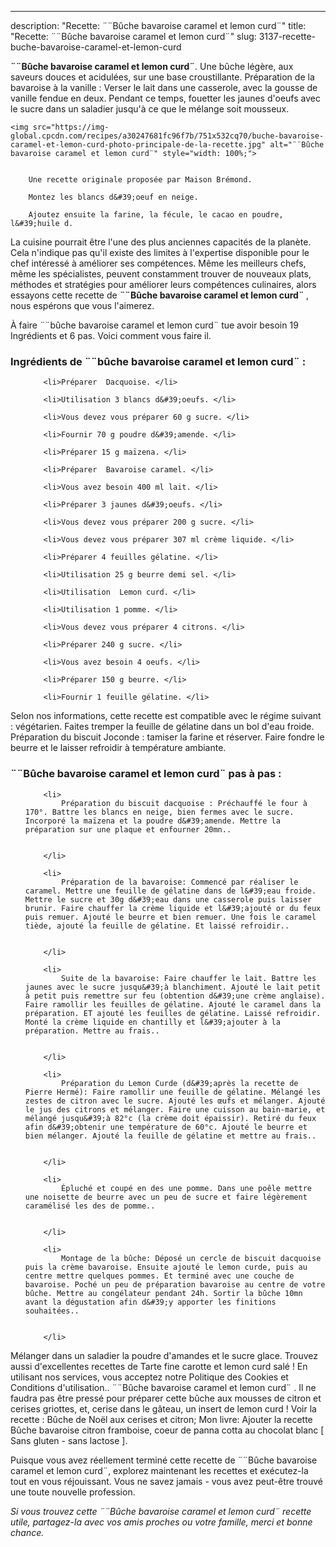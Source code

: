 ---
description: "Recette: ¨¨Bûche bavaroise caramel et lemon curd¨"
title: "Recette: ¨¨Bûche bavaroise caramel et lemon curd¨"
slug: 3137-recette-buche-bavaroise-caramel-et-lemon-curd

<p>
	<strong>¨¨Bûche bavaroise caramel et lemon curd¨</strong>. 
	Une bûche légère, aux saveurs douces et acidulées, sur une base croustillante. Préparation de la bavaroise à la vanille : Verser le lait dans une casserole, avec la gousse de vanille fendue en deux. Pendant ce temps, fouetter les jaunes d&#39;oeufs avec le sucre dans un saladier jusqu&#39;à ce que le mélange soit mousseux.
</p>
<p>
	
	<img src="https://img-global.cpcdn.com/recipes/a30247681fc96f7b/751x532cq70/buche-bavaroise-caramel-et-lemon-curd-photo-principale-de-la-recette.jpg" alt="¨¨Bûche bavaroise caramel et lemon curd¨" style="width: 100%;">
	
	
		Une recette originale proposée par Maison Brémond.
	
		Montez les blancs d&#39;oeuf en neige.
	
		Ajoutez ensuite la farine, la fécule, le cacao en poudre, l&#39;huile d.
	
</p>

La cuisine pourrait être l'une des plus anciennes capacités de la planète. Cela n'indique pas qu'il existe des limites à l'expertise disponible pour le chef intéressé à améliorer ses compétences. Même les meilleurs chefs, même les spécialistes, peuvent constamment trouver de nouveaux plats, méthodes et stratégies pour améliorer leurs compétences culinaires, alors essayons cette recette de <strong> ¨¨Bûche bavaroise caramel et lemon curd¨ </strong>, nous espérons que vous l'aimerez.

<!--inarticleads1-->

À faire ¨¨bûche bavaroise caramel et lemon curd¨ tue avoir besoin 19 Ingrédients et 6 pas. Voici comment vous faire il.

<h3>Ingrédients de ¨¨bûche bavaroise caramel et lemon curd¨ :</h3>

<ol>
	
		<li>Préparer  Dacquoise. </li>
	
		<li>Utilisation 3 blancs d&#39;oeufs. </li>
	
		<li>Vous devez vous préparer 60 g sucre. </li>
	
		<li>Fournir 70 g poudre d&#39;amende. </li>
	
		<li>Préparer 15 g maïzena. </li>
	
		<li>Préparer  Bavaroise caramel. </li>
	
		<li>Vous avez besoin 400 ml lait. </li>
	
		<li>Préparer 3 jaunes d&#39;oeufs. </li>
	
		<li>Vous devez vous préparer 200 g sucre. </li>
	
		<li>Vous devez vous préparer 307 ml crème liquide. </li>
	
		<li>Préparer 4 feuilles gélatine. </li>
	
		<li>Utilisation 25 g beurre demi sel. </li>
	
		<li>Utilisation  Lemon curd. </li>
	
		<li>Utilisation 1 pomme. </li>
	
		<li>Vous devez vous préparer 4 citrons. </li>
	
		<li>Préparer 240 g sucre. </li>
	
		<li>Vous avez besoin 4 oeufs. </li>
	
		<li>Préparer 150 g beurre. </li>
	
		<li>Fournir 1 feuille gélatine. </li>
	
</ol>

Selon nos informations, cette recette est compatible avec le régime suivant : végétarien. Faites tremper la feuille de gélatine dans un bol d&#39;eau froide. Préparation du biscuit Joconde : tamiser la farine et réserver. Faire fondre le beurre et le laisser refroidir à température ambiante. 

<!--inarticleads2-->

<h3>¨¨Bûche bavaroise caramel et lemon curd¨ pas à pas :</h3>

<ol>
	
		<li>
			Préparation du biscuit dacquoise : Préchauffé le four à 170°. Battre les blancs en neige, bien fermes avec le sucre. Incorporé la maïzena et la poudre d&#39;amende. Mettre la préparation sur une plaque et enfourner 20mn..
			
			
		</li>
	
		<li>
			Préparation de la bavaroise: Commencé par réaliser le caramel. Mettre une feuille de gélatine dans de l&#39;eau froide. Mettre le sucre et 30g d&#39;eau dans une casserole puis laisser brunir. Faire chauffer la crème liquide et l&#39;ajouté or du feux puis remuer. Ajouté le beurre et bien remuer. Une fois le caramel tiède, ajouté la feuille de gélatine. Et laissé refroidir..
			
			
		</li>
	
		<li>
			Suite de la bavaroise: Faire chauffer le lait. Battre les jaunes avec le sucre jusqu&#39;à blanchiment. Ajouté le lait petit à petit puis remettre sur feu (obtention d&#39;une crème anglaise). Faire ramollir les feuilles de gélatine. Ajouté le caramel dans la préparation. ET ajouté les feuilles de gélatine. Laissé refroidir. Monté la crème liquide en chantilly et l&#39;ajouter à la préparation. Mettre au frais..
			
			
		</li>
	
		<li>
			Préparation du Lemon Curde (d&#39;après la recette de Pierre Hermé): Faire ramollir une feuille de gélatine. Mélangé les zestes de citron avec le sucre. Ajouté les œufs et mélanger. Ajouté le jus des citrons et mélanger. Faire une cuisson au bain-marie, et mélangé jusqu&#39;à 82°c (la crème doit épaissir). Retiré du feux afin d&#39;obtenir une température de 60°c. Ajouté le beurre et bien mélanger. Ajouté la feuille de gélatine et mettre au frais..
			
			
		</li>
	
		<li>
			Épluché et coupé en des une pomme. Dans une poêle mettre une noisette de beurre avec un peu de sucre et faire légèrement caramélisé les des de pomme..
			
			
		</li>
	
		<li>
			Montage de la bûche: Déposé un cercle de biscuit dacquoise puis la crème bavaroise. Ensuite ajouté le lemon curde, puis au centre mettre quelques pommes. Et terminé avec une couche de bavaroise. Poché un peu de préparation bavaroise au centre de votre bûche. Mettre au congélateur pendant 24h. Sortir la bûche 10mn avant la dégustation afin d&#39;y apporter les finitions souhaitées..
			
			
		</li>
	
</ol>

Mélanger dans un saladier la poudre d&#39;amandes et le sucre glace. Trouvez aussi d&#39;excellentes recettes de Tarte fine carotte et lemon curd salé ! En utilisant nos services, vous acceptez notre Politique des Cookies et Conditions d&#39;utilisation.. ¨¨Bûche bavaroise caramel et lemon curd¨ . Il ne faudra pas être pressé pour préparer cette bûche aux mousses de citron et cerises griottes, et, cerise dans le gâteau, un insert de lemon curd ! Voir la recette : Bûche de Noël aux cerises et citron; Mon livre: Ajouter la recette Bûche bavaroise citron framboise, coeur de panna cotta au chocolat blanc [ Sans gluten - sans lactose ]. 

<!--inarticleads1-->

<p>
Puisque vous avez réellement terminé cette recette de ¨¨Bûche bavaroise caramel et lemon curd¨, explorez maintenant les recettes et exécutez-la tout en vous réjouissant. Vous ne savez jamais - vous avez peut-être trouvé une toute nouvelle profession.
</p>

<p>
<i>Si vous trouvez cette ¨¨Bûche bavaroise caramel et lemon curd¨ recette utile, partagez-la avec vos amis proches ou votre famille, merci et bonne chance.</i>
</p>
